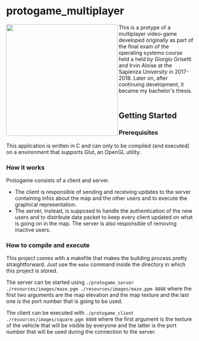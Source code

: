 # protogame_multiplayer
<img align="left" width="300" height="300" src="https://user-images.githubusercontent.com/8293810/45045601-bb020700-b073-11e8-8d0e-9c04f2da9849.png">
This is a protype of a multiplayer video-game developed originally as part of the final exam of the operating systems course held a held by Giorgio Grisetti and Irvin Aloise at the Sapienza University in 2017-2018.
Later on, after continuing development, it became my bachelor's thesis.
<br/>
<br/>

## Getting Started

### Prerequisites

This application is written in C and can only to be compiled (and executed) on a environment that supports Glut, an OpenGL utility.

### How it works
Protogame consists of a client and server.
- The client is responsible of sending and receiving updates to the server containing infos about the map and the other users and to execute the graphical representation.
- The server, instead, is supposed to handle the authentication of the new users and to distribute data packet to keep every client updated on what is going on in the map. The server is also responsible of removing inactive users.

### How to compile and execute
This project comes with a makefile that makes the building process pretty straightforward. Just use the `make` command inside the directory in which this project is stored.

The server can be started using `./protogame_server ./resources/images/maze.pgm ./resources/images/maze.ppm 8888` where the first two arguments are the map elevation and the map texture and the last one is the port number that is going to be used.

The client can be executed with `./protogame_client ./resources/images/square.pgm 8888` where the first argument is the texture of the vehicle that will be visible by everyone and the latter is the port number that will be used during the connection to the server.
